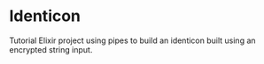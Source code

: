 # Identicon

Tutorial Elixir project using pipes to build an identicon built using an encrypted string input.


